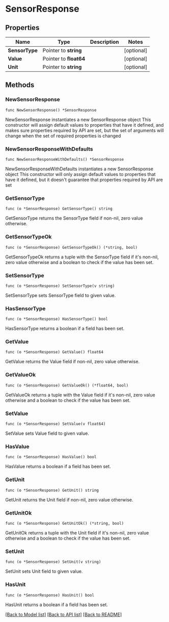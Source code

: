 # SensorResponse

## Properties

Name | Type | Description | Notes
------------ | ------------- | ------------- | -------------
**SensorType** | Pointer to **string** |  | [optional] 
**Value** | Pointer to **float64** |  | [optional] 
**Unit** | Pointer to **string** |  | [optional] 

## Methods

### NewSensorResponse

`func NewSensorResponse() *SensorResponse`

NewSensorResponse instantiates a new SensorResponse object
This constructor will assign default values to properties that have it defined,
and makes sure properties required by API are set, but the set of arguments
will change when the set of required properties is changed

### NewSensorResponseWithDefaults

`func NewSensorResponseWithDefaults() *SensorResponse`

NewSensorResponseWithDefaults instantiates a new SensorResponse object
This constructor will only assign default values to properties that have it defined,
but it doesn't guarantee that properties required by API are set

### GetSensorType

`func (o *SensorResponse) GetSensorType() string`

GetSensorType returns the SensorType field if non-nil, zero value otherwise.

### GetSensorTypeOk

`func (o *SensorResponse) GetSensorTypeOk() (*string, bool)`

GetSensorTypeOk returns a tuple with the SensorType field if it's non-nil, zero value otherwise
and a boolean to check if the value has been set.

### SetSensorType

`func (o *SensorResponse) SetSensorType(v string)`

SetSensorType sets SensorType field to given value.

### HasSensorType

`func (o *SensorResponse) HasSensorType() bool`

HasSensorType returns a boolean if a field has been set.

### GetValue

`func (o *SensorResponse) GetValue() float64`

GetValue returns the Value field if non-nil, zero value otherwise.

### GetValueOk

`func (o *SensorResponse) GetValueOk() (*float64, bool)`

GetValueOk returns a tuple with the Value field if it's non-nil, zero value otherwise
and a boolean to check if the value has been set.

### SetValue

`func (o *SensorResponse) SetValue(v float64)`

SetValue sets Value field to given value.

### HasValue

`func (o *SensorResponse) HasValue() bool`

HasValue returns a boolean if a field has been set.

### GetUnit

`func (o *SensorResponse) GetUnit() string`

GetUnit returns the Unit field if non-nil, zero value otherwise.

### GetUnitOk

`func (o *SensorResponse) GetUnitOk() (*string, bool)`

GetUnitOk returns a tuple with the Unit field if it's non-nil, zero value otherwise
and a boolean to check if the value has been set.

### SetUnit

`func (o *SensorResponse) SetUnit(v string)`

SetUnit sets Unit field to given value.

### HasUnit

`func (o *SensorResponse) HasUnit() bool`

HasUnit returns a boolean if a field has been set.


[[Back to Model list]](../README.md#documentation-for-models) [[Back to API list]](../README.md#documentation-for-api-endpoints) [[Back to README]](../README.md)



